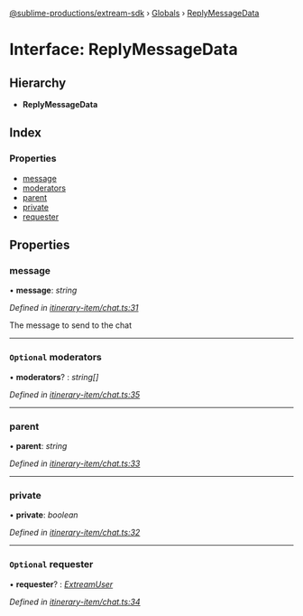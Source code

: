 [@sublime-productions/extream-sdk](../README.md) › [Globals](../globals.md) › [ReplyMessageData](replymessagedata.md)

# Interface: ReplyMessageData

## Hierarchy

* **ReplyMessageData**

## Index

### Properties

* [message](replymessagedata.md#message)
* [moderators](replymessagedata.md#optional-moderators)
* [parent](replymessagedata.md#parent)
* [private](replymessagedata.md#private)
* [requester](replymessagedata.md#optional-requester)

## Properties

###  message

• **message**: *string*

*Defined in [itinerary-item/chat.ts:31](https://github.com/Extream-SaaS/ex-sdk/blob/849839b/src/itinerary-item/chat.ts#L31)*

The message to send to the chat

___

### `Optional` moderators

• **moderators**? : *string[]*

*Defined in [itinerary-item/chat.ts:35](https://github.com/Extream-SaaS/ex-sdk/blob/849839b/src/itinerary-item/chat.ts#L35)*

___

###  parent

• **parent**: *string*

*Defined in [itinerary-item/chat.ts:33](https://github.com/Extream-SaaS/ex-sdk/blob/849839b/src/itinerary-item/chat.ts#L33)*

___

###  private

• **private**: *boolean*

*Defined in [itinerary-item/chat.ts:32](https://github.com/Extream-SaaS/ex-sdk/blob/849839b/src/itinerary-item/chat.ts#L32)*

___

### `Optional` requester

• **requester**? : *[ExtreamUser](extreamuser.md)*

*Defined in [itinerary-item/chat.ts:34](https://github.com/Extream-SaaS/ex-sdk/blob/849839b/src/itinerary-item/chat.ts#L34)*
